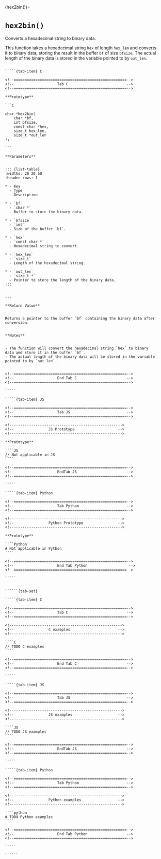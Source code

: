 <!-- ============================================================== -->
(hex2bin())=
# `hex2bin()`
<!-- ============================================================== -->


Converts a hexadecimal string to binary data.

This function takes a hexadecimal string `hex` of length `hex_len` and converts it to binary data, storing the result in the buffer `bf` of size `bfsize`. The actual length of the binary data is stored in the variable pointed to by `out_len`.


<!------------------------------------------------------------>
<!--                    Prototypes                          -->
<!------------------------------------------------------------>

``````{tab-set}

`````{tab-item} C

<!--====================================================-->
<!--                    Tab C                           -->
<!--====================================================-->

**Prototype**

```C

char *hex2bin(
    char *bf,
    int bfsize,
    const char *hex,
    size_t hex_len,
    size_t *out_len
);

```

**Parameters**


::: {list-table}
:widths: 20 20 60
:header-rows: 1

* - Key
  - Type
  - Description

* - `bf`
  - `char *`
  - Buffer to store the binary data.
  
* - `bfsize`
  - `int`
  - Size of the buffer `bf`.
  
* - `hex`
  - `const char *`
  - Hexadecimal string to convert.
  
* - `hex_len`
  - `size_t`
  - Length of the hexadecimal string.
  
* - `out_len`
  - `size_t *`
  - Pointer to store the length of the binary data.
:::


---

**Return Value**


Returns a pointer to the buffer `bf` containing the binary data after conversion.


**Notes**


- The function will convert the hexadecimal string `hex` to binary data and store it in the buffer `bf`.
- The actual length of the binary data will be stored in the variable pointed to by `out_len`.


<!--====================================================-->
<!--                    End Tab C                       -->
<!--====================================================-->

`````

`````{tab-item} JS

<!--====================================================-->
<!--                    Tab JS                          -->
<!--====================================================-->

<!---------------------------------------------------->
<!--                JS Prototype                    -->
<!---------------------------------------------------->

**Prototype**

````JS
// Not applicable in JS
````

<!--====================================================-->
<!--                    EndTab JS                       -->
<!--====================================================-->

`````

`````{tab-item} Python

<!--====================================================-->
<!--                    Tab Python                      -->
<!--====================================================-->

<!---------------------------------------------------->
<!--                Python Prototype                -->
<!---------------------------------------------------->

**Prototype**

````Python
# Not applicable in Python
````

<!--====================================================-->
<!--                    End Tab Python                   -->
<!--====================================================-->

`````

``````

<!------------------------------------------------------------>
<!--                    Examples                            -->
<!------------------------------------------------------------>

```````{dropdown} Examples

``````{tab-set}

`````{tab-item} C

<!--====================================================-->
<!--                    Tab C                           -->
<!--====================================================-->

<!---------------------------------------------------->
<!--                C examples                      -->
<!---------------------------------------------------->

````C
// TODO C examples
````

<!--====================================================-->
<!--                    End Tab C                       -->
<!--====================================================-->

`````

`````{tab-item} JS

<!--====================================================-->
<!--                    Tab JS                          -->
<!--====================================================-->

<!---------------------------------------------------->
<!--                JS examples                     -->
<!---------------------------------------------------->

````JS
// TODO JS examples
````

<!--====================================================-->
<!--                    EndTab JS                       -->
<!--====================================================-->

`````

`````{tab-item} Python

<!--====================================================-->
<!--                    Tab Python                      -->
<!--====================================================-->

<!---------------------------------------------------->
<!--                Python examples                 -->
<!---------------------------------------------------->

````python
# TODO Python examples
````

<!--====================================================-->
<!--                    End Tab Python                  -->
<!--====================================================-->

`````

``````

```````

